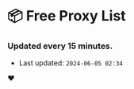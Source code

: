 # :package: Free Proxy List
### Updated every 15 minutes.

- Last updated: `2024-06-05 02:34`

:heart:
